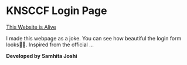   # KNSCCF Login Page
  [This Website is Alive](https://knsccf.netlify.app)
  
  I made this webpage as a joke. You can see how beautiful the login form looks🤣🤣. Inspired from the official <cough cough>...
  
  __Developed by__ **Samhita Joshi**

